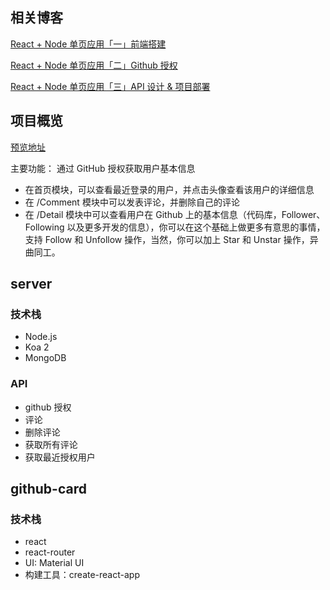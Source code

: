 
## 相关博客

[React + Node 单页应用「一」前端搭建](http://www.lijundong.com/application-with-react-and-node-1th/)

[React + Node 单页应用「二」Github 授权](http://www.lijundong.com/application-with-react-and-node-2th/)

[React + Node 单页应用「三」API 设计 & 项目部署](http://www.lijundong.com/application-with-react-and-node-3th/)


## 项目概览
[预览地址](http://github.lijundong.com/)

主要功能：
通过 GitHub 授权获取用户基本信息

- 在首页模块，可以查看最近登录的用户，并点击头像查看该用户的详细信息
- 在 /Comment 模块中可以发表评论，并删除自己的评论
- 在 /Detail 模块中可以查看用户在 Github 上的基本信息（代码库，Follower、Following 以及更多开发的信息），你可以在这个基础上做更多有意思的事情，支持 Follow 和 Unfollow 操作，当然，你可以加上 Star 和 Unstar 操作，异曲同工。

## server
### 技术栈
- Node.js 
- Koa 2
- MongoDB

### API

- github 授权
- 评论
- 删除评论
- 获取所有评论
- 获取最近授权用户

## github-card
### 技术栈
- react
- react-router
- UI: Material UI
- 构建工具：create-react-app



